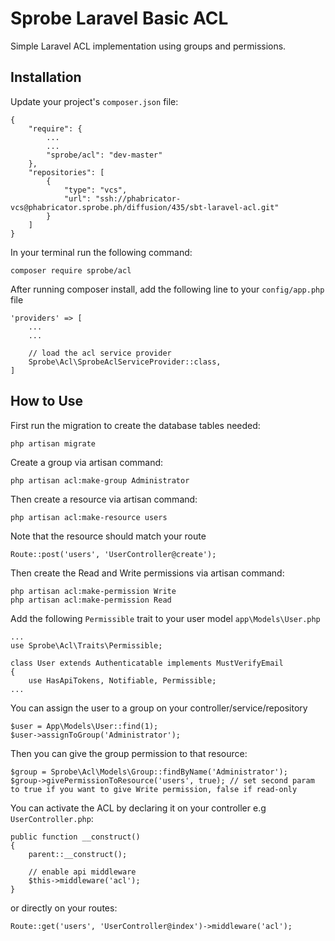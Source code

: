 # Sprobe Laravel Basic ACL

Simple Laravel ACL implementation using groups and permissions.  

## Installation
Update your project's `composer.json` file:
```
{
    "require": {
        ...
        ...
        "sprobe/acl": "dev-master"
    },
    "repositories": [
        {
            "type": "vcs",
            "url": "ssh://phabricator-vcs@phabricator.sprobe.ph/diffusion/435/sbt-laravel-acl.git"
        }
    ]
}
```
  
In your terminal run the following command:
```
composer require sprobe/acl
```
  
After running composer install, add the following line to your `config/app.php` file  
```
'providers' => [
    ...
    ...

    // load the acl service provider
    Sprobe\Acl\SprobeAclServiceProvider::class,
]
```

## How to Use
First run the migration to create the database tables needed:
```
php artisan migrate
```
  
Create a group via artisan command:
```
php artisan acl:make-group Administrator
```
  
Then create a resource via artisan command:
```
php artisan acl:make-resource users
```
Note that the resource should match your route
```
Route::post('users', 'UserController@create');
```
  
Then create the Read and Write permissions via artisan command:
```
php artisan acl:make-permission Write
php artisan acl:make-permission Read
```
  
Add the following `Permissible` trait to your user model `app\Models\User.php`
```
...
use Sprobe\Acl\Traits\Permissible;

class User extends Authenticatable implements MustVerifyEmail
{
    use HasApiTokens, Notifiable, Permissible;
...

```
You can assign the user to a group on your controller/service/repository
```
$user = App\Models\User::find(1);
$user->assignToGroup('Administrator');
```
  
Then you can give the group permission to that resource:
```
$group = Sprobe\Acl\Models\Group::findByName('Administrator');
$group->givePermissionToResource('users', true); // set second param to true if you want to give Write permission, false if read-only
```
  
You can activate the ACL by declaring it on your controller e.g `UserController.php`:  
```
public function __construct()
{
    parent::__construct();

    // enable api middleware
    $this->middleware('acl');
}
```
or directly on your routes:  
```
Route::get('users', 'UserController@index')->middleware('acl');
```
  